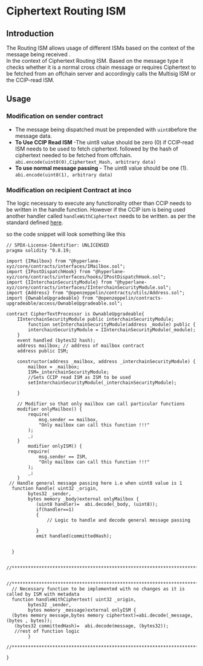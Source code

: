 # Ciphertext Routing ISM

## Introduction

The Routing ISM allows usage of different ISMs based on the context of the message being received .\
In the context of Ciphertext Routing ISM. Based on the message type it checks whether it is a normal cross chain message or requires Ciphertext to be fetched from an offchain server and accordingly calls the Multisig ISM or the CCIP-read ISM.

## Usage

### Modification on sender contract

* The message being dispatched must be prepended with `uint8`before the message data.
* **To Use CCIP Read ISM** -The uint8 value should be zero (0) if CCIP-read ISM needs to be used to fetch ciphertext. followed by the hash of ciphertext needed to be fetched from offchain.\
  `abi.encode(uint8(0),Ciphertext_Hash, arbitrary data)`
* **To use normal message passing** - The uint8 value should be one (1).\
  `abi.encode(uint8(1), arbitrary data)`

### Modification on recipient Contract at inco

The logic necessary to execute any functionality other than CCIP needs to be written in the handle function. However if the CCIP ism is being used another handler called `handleWithCiphertext` needs to be written. as per the standard defined [here](./#inco-gentry-smart-contract).

so the code snippet will look something like this&#x20;

```solidity
// SPDX-License-Identifier: UNLICENSED
pragma solidity ^0.8.19;

import {IMailbox} from "@hyperlane-xyz/core/contracts/interfaces/IMailbox.sol";
import {IPostDispatchHook} from "@hyperlane-xyz/core/contracts/interfaces/hooks/IPostDispatchHook.sol";
import {IInterchainSecurityModule} from "@hyperlane-xyz/core/contracts/interfaces/IInterchainSecurityModule.sol";
import {Address} from "@openzeppelin/contracts/utils/Address.sol";
import {OwnableUpgradeable} from "@openzeppelin/contracts-upgradeable/access/OwnableUpgradeable.sol";

contract CipherTextProcessor is OwnableUpgradeable{
    IInterchainSecurityModule public interchainSecurityModule;
        function setInterchainSecurityModule(address _module) public {
        interchainSecurityModule = IInterchainSecurityModule(_module);
    }
    event handled (bytes32 hash);
    address mailbox; // address of mailbox contract
    address public ISM;

    constructor(address _mailbox, address _interchainSecurityModule) {
        mailbox = _mailbox;
        ISM=_interchainSecurityModule;
        //Sets CCIP read ISM as ISM to be used
        setInterchainSecurityModule(_interchainSecurityModule);
        
    }

    // Modifier so that only mailbox can call particular functions
    modifier onlyMailbox() {
        require(
            msg.sender == mailbox,
            "Only mailbox can call this function !!!"
        );
        _;
    }
        modifier onlyISM() {
        require(
            msg.sender == ISM,
            "Only mailbox can call this function !!!"
        );
        _;
    }
 // Handle general message passing here i.e when uint8 value is 1
  function handle( uint32 _origin,
        bytes32 _sender,
        bytes memory _body)external onlyMailbox {
           (uint8 handler)=  abi.decode(_body, (uint8));
           if(handler==1)
           {
               // Logic to handle and decode general message passing
           
           }
           emit handled(committedHash);
           

  }

  //**************************************************************************

  //*************************************************************************
  // Necessary function to be implemented with no changes as it is  called by ISM with metadata
  function handleWithCiphertext( uint32 _origin,
        bytes32 _sender,
        bytes memory _message)external onlyISM {
  (bytes memory message,bytes memory ciphertext)=abi.decode(_message,(bytes , bytes));
   (bytes32 committedHash)=  abi.decode(message, (bytes32));
   //rest of function logic 
        }
  //**************************************************************************

}
```

